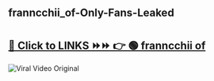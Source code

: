 
 ## franncchii_of-Only-Fans-Leaked

# <h2><a href="https://clipsfans.com/franncchii_of&ref=git">🔗 Click to LINKS ⏩⏩ 👉 🟢 franncchii of </a></h2>

<a href="https://clipsfans.com/franncchii_of&ref=git" rel="nofollow" data-target="animated-image.originalLink"><img src="https://i.ibb.co.com/xMMVF88/686577567.gif" alt="Viral Video Original" style="max-width: 100%; display: inline-block;" data-target="animated-image.originalImage"></a>
